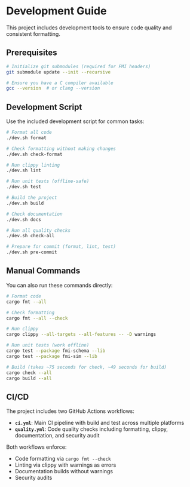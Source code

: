 # Development Guide

This project includes development tools to ensure code quality and consistent formatting.

## Prerequisites

```bash
# Initialize git submodules (required for FMI headers)
git submodule update --init --recursive

# Ensure you have a C compiler available
gcc --version  # or clang --version
```

## Development Script

Use the included development script for common tasks:

```bash
# Format all code
./dev.sh format

# Check formatting without making changes
./dev.sh check-format

# Run clippy linting
./dev.sh lint

# Run unit tests (offline-safe)
./dev.sh test

# Build the project
./dev.sh build

# Check documentation
./dev.sh docs

# Run all quality checks
./dev.sh check-all

# Prepare for commit (format, lint, test)
./dev.sh pre-commit
```

## Manual Commands

You can also run these commands directly:

```bash
# Format code
cargo fmt --all

# Check formatting
cargo fmt --all --check

# Run clippy
cargo clippy --all-targets --all-features -- -D warnings

# Run unit tests (work offline)
cargo test --package fmi-schema --lib
cargo test --package fmi-sim --lib

# Build (takes ~75 seconds for check, ~49 seconds for build)
cargo check --all
cargo build --all
```

## CI/CD

The project includes two GitHub Actions workflows:

- **`ci.yml`**: Main CI pipeline with build and test across multiple platforms
- **`quality.yml`**: Code quality checks including formatting, clippy, documentation, and security audit

Both workflows enforce:
- Code formatting via `cargo fmt --check`
- Linting via clippy with warnings as errors
- Documentation builds without warnings
- Security audits
